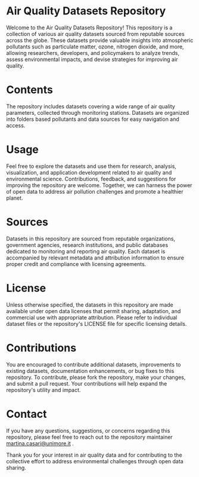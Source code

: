 # Air Quality Datasets Repository
Welcome to the Air Quality Datasets Repository! This repository is a collection of various air quality datasets sourced from reputable sources across the globe. These datasets provide valuable insights into atmospheric pollutants such as particulate matter, ozone, nitrogen dioxide, and more, allowing researchers, developers, and policymakers to analyze trends, assess environmental impacts, and devise strategies for improving air quality.

# Contents
The repository includes datasets covering a wide range of air quality parameters, collected through monitoring stations. Datasets are organized into folders based pollutants and data sources for easy navigation and access.

# Usage
Feel free to explore the datasets and use them for research, analysis, visualization, and application development related to air quality and environmental science. Contributions, feedback, and suggestions for improving the repository are welcome. Together, we can harness the power of open data to address air pollution challenges and promote a healthier planet.

# Sources
Datasets in this repository are sourced from reputable organizations, government agencies, research institutions, and public databases dedicated to monitoring and reporting air quality. Each dataset is accompanied by relevant metadata and attribution information to ensure proper credit and compliance with licensing agreements.

# License
Unless otherwise specified, the datasets in this repository are made available under open data licenses that permit sharing, adaptation, and commercial use with appropriate attribution. Please refer to individual dataset files or the repository's LICENSE file for specific licensing details.

# Contributions
You are encouraged to contribute additional datasets, improvements to existing datasets, documentation enhancements, or bug fixes to this repository. To contribute, please fork the repository, make your changes, and submit a pull request. Your contributions will help expand the repository's utility and impact.

# Contact
If you have any questions, suggestions, or concerns regarding this repository, please feel free to reach out to the repository maintainer martina.casari@unimore.it .



Thank you for your interest in air quality data and for contributing to the collective effort to address environmental challenges through open data sharing.

